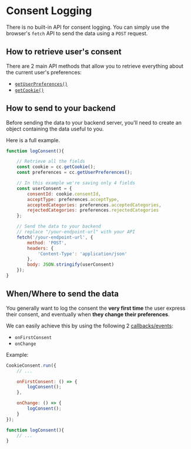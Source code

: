 # Consent Logging

There is no built-in API for consent logging. You can simply use the browser's `fetch` API to send the data using a `POST` request.

## How to retrieve user's consent
There are 2 main API methods that allow you to retrieve everything about the current user's preferences:

* [`getUserPreferences()`](/reference/api-reference.html#getcookie)
* [`getCookie()`](/reference/api-reference.html#getcookie)

## How to send to your backend

Before sending the data to your backend server, you'll need to create an object containing the data useful to you.

Here is a full example.

```javascript
function logConsent(){

    // Retrieve all the fields
    const cookie = cc.getCookie();
    const preferences = cc.getUserPreferences();

    // In this example we're saving only 4 fields
    const userConsent = {
        consentId: cookie.consentId,
        acceptType: preferences.acceptType,
        acceptedCategories: preferences.acceptedCategories,
        rejectedCategories: preferences.rejectedCategories
    };

    // Send the data to your backend
    // replace "/your-endpoint-url" with your API
    fetch('/your-endpoint-url', {
        method: 'POST',
        headers: {
            'Content-Type': 'application/json'
        },
        body: JSON.stringify(userConsent)
    });
}
```

## When/Where to send the data

You generally want to log the consent the **very first time** the user express their consent, and eventually when **they change their preferences**.

We can easily achieve this by using the following 2 [callbacks/events](/advanced/callbacks-events):

- `onFirstConsent`
- `onChange`

Example:
```javascript
CookieConsent.run({
    // ...

    onFirstConsent: () => {
        logConsent();
    },

    onChange: () => {
        logConsent();
    }
});

function logConsent(){
    // ...
}
```